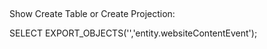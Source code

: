 

##

Show Create Table or Create Projection:

SELECT EXPORT_OBJECTS('','entity.websiteContentEvent');

